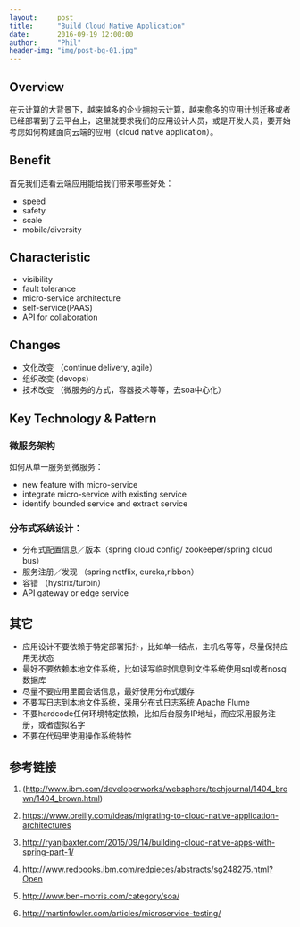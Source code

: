 ```yaml
---
layout:     post
title:      "Build Cloud Native Application"
date:       2016-09-19 12:00:00
author:     "Phil"
header-img: "img/post-bg-01.jpg"
---
```


## Overview
在云计算的大背景下，越来越多的企业拥抱云计算，越来愈多的应用计划迁移或者已经部署到了云平台上，这里就要求我们的应用设计人员，或是开发人员，要开始考虑如何构建面向云端的应用（cloud native application）。

## Benefit
首先我们连看云端应用能给我们带来哪些好处：

* speed
* safety
* scale
* mobile/diversity

## Characteristic

* visibility
* fault tolerance
* micro-service architecture
* self-service(PAAS)
* API for collaboration

## Changes

* 文化改变  （continue delivery, agile）
* 组织改变   (devops)
* 技术改变  （微服务的方式，容器技术等等，去soa中心化）

## Key Technology & Pattern

### 微服务架构

如何从单一服务到微服务：
* new feature with micro-service
* integrate micro-service with existing service
* identify bounded service and extract service

### 分布式系统设计：
* 分布式配置信息／版本（spring cloud config/ zookeeper/spring cloud bus）
* 服务注册／发现 （spring netflix, eureka,ribbon）
* 容错 （hystrix/turbin）
* API gateway or edge service

## 其它

* 应用设计不要依赖于特定部署拓扑，比如单一结点，主机名等等，尽量保持应用无状态
* 最好不要依赖本地文件系统，比如读写临时信息到文件系统使用sql或者nosql数据库
* 尽量不要应用里面会话信息，最好使用分布式缓存
* 不要写日志到本地文件系统，采用分布式日志系统 Apache Flume
* 不要hardcode任何环境特定依赖，比如后台服务IP地址，而应采用服务注册，或者虚拟名字
* 不要在代码里使用操作系统特性

## 参考链接

1. (http://www.ibm.com/developerworks/websphere/techjournal/1404_brown/1404_brown.html)

2. https://www.oreilly.com/ideas/migrating-to-cloud-native-application-architectures

3. http://ryanjbaxter.com/2015/09/14/building-cloud-native-apps-with-spring-part-1/

4. http://www.redbooks.ibm.com/redpieces/abstracts/sg248275.html?Open

5. http://www.ben-morris.com/category/soa/

6. http://martinfowler.com/articles/microservice-testing/
